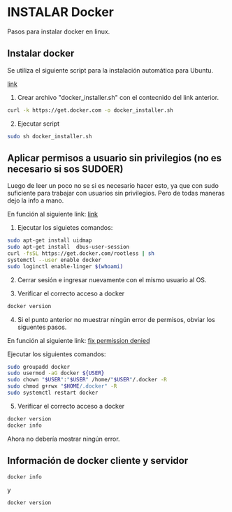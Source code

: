 # INSTALAR Docker

Pasos para instalar docker en linux.

## Instalar docker

Se utiliza el siguiente script para la instalación automática para Ubuntu.

[link](https://get.docker.com/)

1. Crear archivo "docker_installer.sh" con el contecnido del link anterior.
```bash
curl -k https://get.docker.com -o docker_installer.sh
```
2. Ejecutar script
```bash
sudo sh docker_installer.sh
```

## Aplicar permisos a usuario sin privilegios (no es necesario si sos SUDOER)

Luego de leer un poco no se si es necesario hacer esto, ya que con sudo suficiente para trabajar con usuarios sin privilegios. Pero de todas maneras dejo la info a mano.

En función al siguiente link: [link](https://docs.docker.com/engine/security/rootless/)

1. Ejecutar los siguietes comandos:
```bash
sudo apt-get install uidmap
sudo apt-get install  dbus-user-session
curl -fsSL https://get.docker.com/rootless | sh
systemctl --user enable docker
sudo loginctl enable-linger $(whoami)
```

2. Cerrar sesión e ingresar nuevamente con el mismo usuario al OS.

3. Verificar el correcto acceso a docker
```bash
docker version
```

4. Si el punto anterior no muestrar ningún error de permisos, obviar los siguentes pasos.

En función al siguiente link: [fix permission denied](https://www.digitalocean.com/community/questions/how-to-fix-docker-got-permission-denied-while-trying-to-connect-to-the-docker-daemon-socket)

Ejecutar los siguientes comandos:
```bash
sudo groupadd docker
sudo usermod -aG docker ${USER}
sudo chown "$USER":"$USER" /home/"$USER"/.docker -R
sudo chmod g+rwx "$HOME/.docker" -R
sudo systemctl restart docker
```

5. Verificar el correcto acceso a docker
```bash
docker version
docker info
```
Ahora no debería mostrar ningún error.


## Información de docker cliente y servidor
```bash
docker info
```
y
```bash
docker version
```